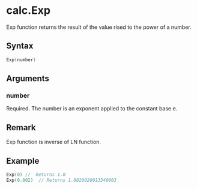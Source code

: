 # calc.Exp

Exp function returns the result of the value rised to the power of a number.

## Syntax

```go
Exp(number)
```

## Arguments

### number

Required. The number is an exponent  applied to the constant base e.

## Remark

Exp function is inverse of LN function.

## Example

```Go
Exp(0) //  Returns 1.0
Exp(0.002)  // Returns 1.0020020013340003
```
